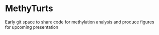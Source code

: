 # MethyTurts

Early git space to share code for methylation analysis and produce figures for upcoming presentation
